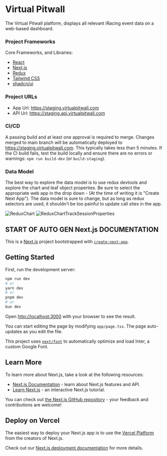 # Virtual Pitwall
The Virtual Pitwall platform, displays all relevant iRacing event data on a web-based dashboard.

### Project Frameworks
Core Frameworks, and Libraries:
* [React](https://react.dev/)
* [Next.js](https://nextjs.org/)
* [Redux](https://react-redux.js.org/)
* [Tailwind CSS](https://tailwindcss.com/)
* [shadcn/ui](https://ui.shadcn.com/)

### Project URLs
* App Url: https://staging.virtualpitwall.com
* API Url: https://staging.api.virtualpitwall.com

### CI/CD
A passing build and at least one approval is required to merge. Changes merged to main branch will be automatically deployed to https://staging.virtualpitwall.com. This typically takes less than 5 minutes. If the CI build fails, test the build locally and ensure there are no errors or warnings: `npm run build-dev` (or `build-staging`).

### Data Model
The best way to explore the data model is to use redux devtools and explore the chart and leaf object properties. Be sure to select the appropriate web app in the drop down - (At the time of writing it is "Create Next App"). The data model is sure to change, but as long as redux selectors are used, it shouldn't be too painful to update call sites in the app.

![ReduxChart](https://github.com/kart7990/virtualpitwall/assets/15096469/2efaa7f0-82bc-4b62-9e96-41612bba2d07)
![ReduxChartTrackSessionProperties](https://github.com/kart7990/virtualpitwall/assets/15096469/717aab3b-d256-4c3b-9351-aa7df44b387a)

## START OF AUTO GEN Next.js DOCUMENTATION
This is a [Next.js](https://nextjs.org/) project bootstrapped with [`create-next-app`](https://github.com/vercel/next.js/tree/canary/packages/create-next-app).

## Getting Started

First, run the development server:

```bash
npm run dev
# or
yarn dev
# or
pnpm dev
# or
bun dev
```

Open [http://localhost:3000](http://localhost:3000) with your browser to see the result.

You can start editing the page by modifying `app/page.tsx`. The page auto-updates as you edit the file.

This project uses [`next/font`](https://nextjs.org/docs/basic-features/font-optimization) to automatically optimize and load Inter, a custom Google Font.

## Learn More

To learn more about Next.js, take a look at the following resources:

- [Next.js Documentation](https://nextjs.org/docs) - learn about Next.js features and API.
- [Learn Next.js](https://nextjs.org/learn) - an interactive Next.js tutorial.

You can check out [the Next.js GitHub repository](https://github.com/vercel/next.js/) - your feedback and contributions are welcome!

## Deploy on Vercel

The easiest way to deploy your Next.js app is to use the [Vercel Platform](https://vercel.com/new?utm_medium=default-template&filter=next.js&utm_source=create-next-app&utm_campaign=create-next-app-readme) from the creators of Next.js.

Check out our [Next.js deployment documentation](https://nextjs.org/docs/deployment) for more details.
